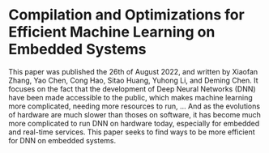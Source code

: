 # Compilation and Optimizations for Efficient Machine Learning on Embedded Systems

This paper was published the 26th of August 2022, and written by Xiaofan Zhang, Yao Chen, Cong Hao, Sitao Huang, Yuhong Li, and Deming Chen. It focuses on the fact that the development of Deep Neural Networks (DNN) have been made accessible to the public, which makes machine learning more complicated, needing more resources to run, ... And as the evolutions of hardware are much slower than thoses on software, it has become much more complicated to run DNN on hardware today, especially for embedded and real-time services. This paper seeks to find ways to be more efficient for DNN on embedded systems.
